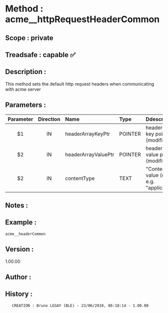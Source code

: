 ﻿# **Method :** acme__httpRequestHeaderCommon
## **Scope :** private
## **Treadsafe :** capable ✅ 
## **Description :** 
This method sets the default http request headers when communicating with acme server
## **Parameters :** 
| Parameter | Direction | Name | Type | Ddescription | 
|:----:|:----:|:----|:----|:----| 
| $1 | IN | headerArrayKeyPtr | POINTER | header text array key pointer (modified) | 
| $2 | IN | headerArrayValuePtr | POINTER | header text array value pointer (modified) | 
| $2 | IN | contentType | TEXT | "Content-Type" value (optional, e.g. "application/json") | 

## **Notes :** 

## **Example :** 
```
acme__headerCommon
```
## **Version :** 
1.00.00
## **Author :** 

## **History :** 
 
       CREATION : Bruno LEGAY (BLE) - 23/06/2018, 06:18:14 - 1.00.00
